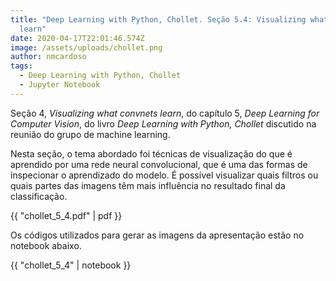 ```yaml
---
title: "Deep Learning with Python, Chollet. Seção 5.4: Visualizing what convnets
  learn"
date: 2020-04-17T22:01:46.574Z
image: /assets/uploads/chollet.png
author: nmcardoso
tags:
  - Deep Learning with Python, Chollet
  - Jupyter Notebook
---
```

Seção 4, *Visualizing what convnets learn*, do capítulo 5, *Deep Learning for Computer Vision*, do livro *Deep Learning with Python, Chollet*  discutido na reunião do grupo de machine learning.

Nesta seção, o tema abordado foi técnicas de visualização do que é aprendido por uma rede neural convolucional, que é uma das formas de inspecionar o aprendizado do modelo. É possível visualizar quais filtros ou quais partes das imagens têm mais influência no resultado final da classificação.

<!-- more -->

{{ "chollet_5_4.pdf" | pdf }}

Os códigos utilizados para gerar as imagens da apresentação estão no notebook abaixo.

{{ "chollet_5_4" | notebook }}

